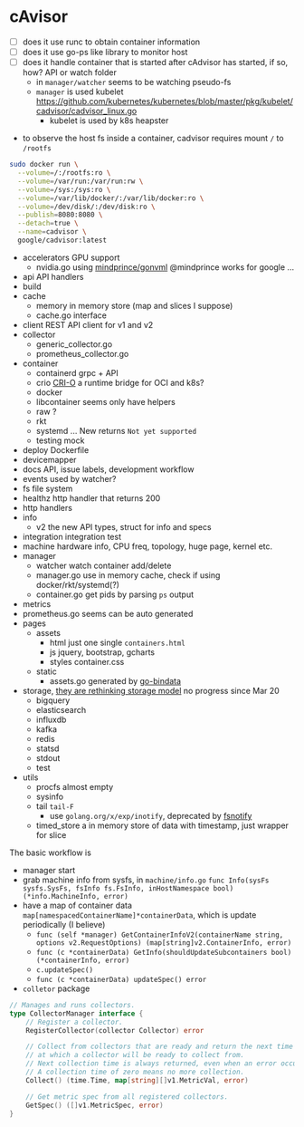 # cAvisor

- [ ] does it use runc to obtain container information
- [ ] does it use go-ps like library to monitor host
- [ ] does it handle container that is started after cAdvisor has started, if so, how? API or watch folder
  - in `manager/watcher` seems to be watching pseudo-fs
  - `manager` is used kubelet https://github.com/kubernetes/kubernetes/blob/master/pkg/kubelet/cadvisor/cadvisor_linux.go 
    - kubelet is used by k8s heapster 
- to observe the host fs inside a container, cadvisor requires mount `/` to `/rootfs`

````bash
sudo docker run \
  --volume=/:/rootfs:ro \
  --volume=/var/run:/var/run:rw \
  --volume=/sys:/sys:ro \
  --volume=/var/lib/docker/:/var/lib/docker:ro \
  --volume=/dev/disk/:/dev/disk:ro \
  --publish=8080:8080 \
  --detach=true \
  --name=cadvisor \
  google/cadvisor:latest
````

- accelerators GPU support
  - nvidia.go using [mindprince/gonvml](https://github.com/mindprince/gonvml) @mindprince works for google ...
- api API handlers
- build
- cache
  - memory in memory store (map and slices I suppose)
  - cache.go interface
- client REST API client for v1 and v2
- collector
  - generic_collector.go
  - prometheus_collector.go
- container
  - containerd grpc + API
  - crio [CRI-O](https://github.com/kubernetes-incubator/cri-o) a runtime bridge for OCI and k8s?
  - docker
  - libcontainer seems only have helpers
  - raw ?
  - rkt
  - systemd ... New returns `Not yet supported`
  - testing mock
- deploy Dockerfile
- devicemapper
- docs API, issue labels, development workflow
- events used by watcher?
- fs file system
- healthz http handler that returns 200
- http handlers
- info
  - v2 the new API types, struct for info and specs
- integration integration test
- machine hardware info, CPU freq, topology, huge page, kernel etc.
- manager
  - watcher watch container add/delete
  - manager.go use in memory cache, check if using docker/rkt/systemd(?)
  - container.go get pids by parsing `ps` output
- metrics
 - prometheus.go seems can be auto generated
- pages
  - assets
    - html just one single `containers.html`
    - js jquery, bootstrap, gcharts
    - styles container.css
  - static
    - assets.go generated by [go-bindata](https://github.com/jteeuwen/go-bindata/)
- storage, [they are rethinking storage model](https://github.com/google/cadvisor/issues/1458) no progress since Mar 20
  - bigquery
  - elasticsearch
  - influxdb
  - kafka
  - redis
  - statsd
  - stdout
  - test
- utils
  - procfs almost empty
  - sysinfo
  - tail `tail-F`
    - use `golang.org/x/exp/inotify`, deprecated by [fsnotify](https://github.com/fsnotify/fsnotify)
  - timed_store a in memory store of data with timestamp, just wrapper for slice

The basic workflow is 

- manager start
- grab machine info from sysfs, in `machine/info.go` `func Info(sysFs sysfs.SysFs, fsInfo fs.FsInfo, inHostNamespace bool) (*info.MachineInfo, error)`
- have a map of container data `map[namespacedContainerName]*containerData`, which is update periodically (I believe) 
  - `func (self *manager) GetContainerInfoV2(containerName string, options v2.RequestOptions) (map[string]v2.ContainerInfo, error)`
  - `func (c *containerData) GetInfo(shouldUpdateSubcontainers bool) (*containerInfo, error)`
  - `c.updateSpec()`
  - `func (c *containerData) updateSpec() error`
- `colletor` package

````go
// Manages and runs collectors.
type CollectorManager interface {
	// Register a collector.
	RegisterCollector(collector Collector) error

	// Collect from collectors that are ready and return the next time
	// at which a collector will be ready to collect from.
	// Next collection time is always returned, even when an error occurs.
	// A collection time of zero means no more collection.
	Collect() (time.Time, map[string][]v1.MetricVal, error)

	// Get metric spec from all registered collectors.
	GetSpec() ([]v1.MetricSpec, error)
}
````
